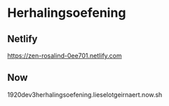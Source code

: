 # Herhalingsoefening
## Netlify
https://zen-rosalind-0ee701.netlify.com

## Now
1920dev3herhalingsoefening.lieselotgeirnaert.now.sh
